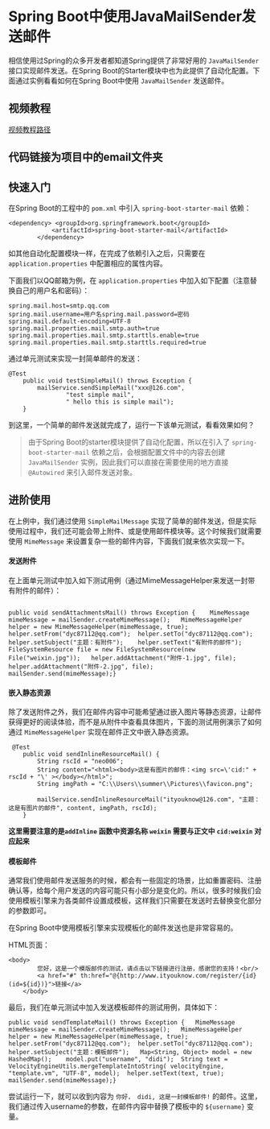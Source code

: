 # Spring Boot中使用JavaMailSender发送邮件
相信使用过Spring的众多开发者都知道Spring提供了非常好用的 `JavaMailSender` 接口实现邮件发送。在Spring Boot的Starter模块中也为此提供了自动化配置。下面通过实例看看如何在Spring Boot中使用 `JavaMailSender` 发送邮件。

## 视频教程
[视频教程路径](https://www.bilibili.com/video/av61336524/)
## 代码链接为项目中的email文件夹

## 快速入门

在Spring Boot的工程中的 `pom.xml` 中引入 `spring-boot-starter-mail` 依赖：

```
<dependency> <groupId>org.springframework.boot</groupId>
            <artifactId>spring-boot-starter-mail</artifactId>
        </dependency>
```

如其他自动化配置模块一样，在完成了依赖引入之后，只需要在 `application.properties` 中配置相应的属性内容。

下面我们以QQ邮箱为例，在 `application.properties` 中加入如下配置（注意替换自己的用户名和密码）：

```
spring.mail.host=smtp.qq.com
spring.mail.username=用户名spring.mail.password=密码
spring.mail.default-encoding=UTF-8
spring.mail.properties.mail.smtp.auth=true
spring.mail.properties.mail.smtp.starttls.enable=true
spring.mail.properties.mail.smtp.starttls.required=true
```

通过单元测试来实现一封简单邮件的发送：

```
@Test
    public void testSimpleMail() throws Exception {
        mailService.sendSimpleMail("xxx@126.com",
                "test simple mail",
                " hello this is simple mail");
    }
```

到这里，一个简单的邮件发送就完成了，运行一下该单元测试，看看效果如何？

> 由于Spring Boot的starter模块提供了自动化配置，所以在引入了 `spring-boot-starter-mail` 依赖之后，会根据配置文件中的内容去创建 `JavaMailSender` 实例，因此我们可以直接在需要使用的地方直接 `@Autowired` 来引入邮件发送对象。  

## 进阶使用

在上例中，我们通过使用 `SimpleMailMessage` 实现了简单的邮件发送，但是实际使用过程中，我们还可能会带上附件、或是使用邮件模块等。这个时候我们就需要使用 `MimeMessage` 来设置复杂一些的邮件内容，下面我们就来依次实现一下。

#### 发送附件

在上面单元测试中加入如下测试用例（通过MimeMessageHelper来发送一封带有附件的邮件）：

```

public void sendAttachmentsMail() throws Exception {	MimeMessage mimeMessage = mailSender.createMimeMessage();	MimeMessageHelper helper = new MimeMessageHelper(mimeMessage, true);	helper.setFrom("dyc87112@qq.com");	helper.setTo("dyc87112@qq.com");	helper.setSubject("主题：有附件");	helper.setText("有附件的邮件");	FileSystemResource file = new FileSystemResource(new File("weixin.jpg"));	helper.addAttachment("附件-1.jpg", file);	helper.addAttachment("附件-2.jpg", file);	mailSender.send(mimeMessage);}
```

#### 嵌入静态资源

除了发送附件之外，我们在邮件内容中可能希望通过嵌入图片等静态资源，让邮件获得更好的阅读体验，而不是从附件中查看具体图片，下面的测试用例演示了如何通过 `MimeMessageHelper` 实现在邮件正文中嵌入静态资源。

```
 @Test
    public void sendInlineResourceMail() {
        String rscId = "neo006";
        String content="<html><body>这是有图片的邮件：<img src=\'cid:" + rscId + "\' ></body></html>";
        String imgPath = "C:\\Users\\summer\\Pictures\\favicon.png";

        mailService.sendInlineResourceMail("ityouknow@126.com", "主题：这是有图片的邮件", content, imgPath, rscId);
    }
```

**这里需要注意的是`addInline` 函数中资源名称 `weixin` 需要与正文中 `cid:weixin` 对应起来**

#### 模板邮件

通常我们使用邮件发送服务的时候，都会有一些固定的场景，比如重置密码、注册确认等，给每个用户发送的内容可能只有小部分是变化的。所以，很多时候我们会使用模板引擎来为各类邮件设置成模板，这样我们只需要在发送时去替换变化部分的参数即可。

在Spring Boot中使用模板引擎来实现模板化的邮件发送也是非常容易的。

HTML页面：

```
<body>
        您好，这是一个模版邮件的测试，请点击以下链接进行注册，感谢您的支持！<br/>
        <a href="#" th:href="@{http://www.ityouknow.com/register/{id}(id=${id})}">链接</a>
    </body>
```


最后，我们在单元测试中加入发送模板邮件的测试用例，具体如下：


```
public void sendTemplateMail() throws Exception {	MimeMessage mimeMessage = mailSender.createMimeMessage();	MimeMessageHelper helper = new MimeMessageHelper(mimeMessage, true);	helper.setFrom("dyc87112@qq.com");	helper.setTo("dyc87112@qq.com");	helper.setSubject("主题：模板邮件");	Map<String, Object> model = new HashedMap();	model.put("username", "didi");	String text = VelocityEngineUtils.mergeTemplateIntoString( velocityEngine, "template.vm", "UTF-8", model);	helper.setText(text, true);	mailSender.send(mimeMessage);}
```

尝试运行一下，就可以收到内容为 `你好， didi, 这是一封模板邮件!` 的邮件。这里，我们通过传入username的参数，在邮件内容中替换了模板中的 `${username}` 变量。


